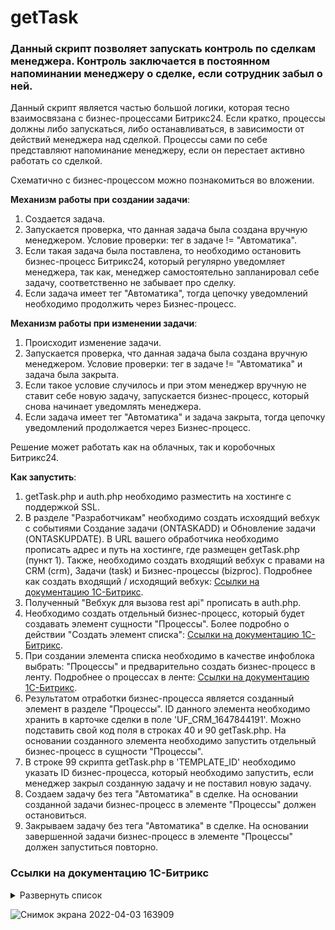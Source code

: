 # getTask

### Данный скрипт позволяет запускать контроль по сделкам менеджера. Контроль заключается в постоянном напоминании менеджеру о сделке, если сотрудник забыл о ней.

Данный скрипт является частью большой логики, которая тесно взаимосвязана с бизнес-процессами Битрикс24. Если кратко, процессы должны либо запускаться, либо останавливаться, в зависимости от действий менеджера над сделкой. Процессы сами по себе представляют напоминание менеджеру, если он перестает активно работать со сделкой.

Схематично с бизнес-процессом можно познакомиться во вложении.

**Механизм работы при создании задачи**:

1. Создается задача.
2. Запускается проверка, что данная задача была создана вручную менеджером. Условие проверки: тег в задаче != "Автоматика".  
3. Если такая задача была поставлена, то необходимо остановить бизнес-процесс Битрикс24, который регулярно уведомляет менеджера, так как, менеджер самостоятельно запланировал себе задачу, соответственно не забывает про сделку.
4. Если задача имеет тег "Автоматика", тогда цепочку уведомлений необходимо продолжить через Бизнес-процесс.

**Механизм работы при изменении задачи**:

1. Происходит изменение задачи.
2. Запускается проверка, что данная задача была создана вручную менеджером. Условие проверки: тег в задаче != "Автоматика" и задача была закрыта.  
3. Если такое условие случилось и при этом менеджер вручную не ставит себе новую задачу, запускается бизнес-процесс, который снова начинает уведомлять менеджера.
4. Если задача имеет тег "Автоматика" и задача закрыта, тогда цепочку уведомлений продолжается через Бизнес-процесс.

Решение может работать как на облачных, так и коробочных Битрикс24. 

**Как запустить**:
1. getTask.php и auth.php необходимо разместить на хостинге с поддержкой SSL.
2. В разделе "Разработчикам" необходимо создать исхоядщий вебхук с событиями Создание задачи (ONTASKADD) и Обновление задачи (ONTASKUPDATE). В URL вашего обработчика необходимо прописать адрес и путь на хостинге, где размещен getTask.php (пункт 1). Также, необходимо создать входящий вебхук с правами на CRM (crm), Задачи (task) и Бизнес-процессы (bizproc). Подробнее как создать входящий / исходящий вебхук: [Ссылки на документацию 1С-Битрикс](https://github.com/thnik911/getTask/blob/main/README.md#%D1%81%D1%81%D1%8B%D0%BB%D0%BA%D0%B8-%D0%BD%D0%B0-%D0%B4%D0%BE%D0%BA%D1%83%D0%BC%D0%B5%D0%BD%D1%82%D0%B0%D1%86%D0%B8%D1%8E-1%D1%81-%D0%B1%D0%B8%D1%82%D1%80%D0%B8%D0%BA%D1%81).
3. Полученный "Вебхук для вызова rest api" прописать в auth.php.
4. Необходимо создать отдельный бизнес-процесс, который будет создавать элемент сущности "Процессы". Более подробно о действии "Создать элемент списка": [Ссылки на документацию 1С-Битрикс](https://github.com/thnik911/getTask/blob/main/README.md#%D1%81%D1%81%D1%8B%D0%BB%D0%BA%D0%B8-%D0%BD%D0%B0-%D0%B4%D0%BE%D0%BA%D1%83%D0%BC%D0%B5%D0%BD%D1%82%D0%B0%D1%86%D0%B8%D1%8E-1%D1%81-%D0%B1%D0%B8%D1%82%D1%80%D0%B8%D0%BA%D1%81).
5. При создании элемента списка необходимо в качестве инфоблока выбрать: "Процессы" и предварительно создать бизнес-процесс в ленту. Подробнее о процессах в ленте: [Ссылки на документацию 1С-Битрикс](https://github.com/thnik911/getTask/blob/main/README.md#%D1%81%D1%81%D1%8B%D0%BB%D0%BA%D0%B8-%D0%BD%D0%B0-%D0%B4%D0%BE%D0%BA%D1%83%D0%BC%D0%B5%D0%BD%D1%82%D0%B0%D1%86%D0%B8%D1%8E-1%D1%81-%D0%B1%D0%B8%D1%82%D1%80%D0%B8%D0%BA%D1%81).
6. Результатом отработки бизнес-процесса является созданный элемент в разделе "Процессы". ID данного элемента необходимо хранить в карточке сделки в поле 'UF_CRM_1647844191'. Можно подставить свой код поля в строках 40 и 90 getTask.php. На основании созданного элемента необходимо запустить отдельный бизнес-процесс в сущности "Процессы".
7. В строке 99 скрипта getTask.php в 'TEMPLATE_ID' необходимо указать ID бизнес-процесса, который необходимо запустить, если менеджер закрыл созданную задачу и не поставил новую задачу.
8. Создаем задачу без тега "Автоматика" в сделке. На основании созданной задачи бизнес-процесс в элементе "Процессы" должен остановиться. 
9. Закрываем задачу без тега "Автоматика" в сделке. На основании завершенной задачи бизнес-процесс в элементе "Процессы" должен запуститься повторно.

### Ссылки на документацию 1С-Битрикс 

<details><summary>Развернуть список</summary>

1. Действие Webhook внутри Бизнес-процесса / робота https://dev.1c-bitrix.ru/learning/course/index.php?COURSE_ID=57&LESSON_ID=8551
2. Как создать Webhook https://dev.1c-bitrix.ru/learning/course/index.php?COURSE_ID=99&LESSON_ID=8581&LESSON_PATH=8771.8583.8581
3. Действие "Создать элемент списка" https://dev.1c-bitrix.ru/learning/course/index.php?COURSE_ID=48&LESSON_ID=7122&LESSON_PATH=3918.4635.4744.5035.5036.7122
4. Подробнее о процессах в ленту https://dev.1c-bitrix.ru/learning/course/index.php?COURSE_ID=57&LESSON_ID=4516&LESSON_PATH=5442.5446.4516

</details>

![Снимок экрана 2022-04-03 163909](https://user-images.githubusercontent.com/59867180/161426142-6745ac43-e0c1-4718-a523-3ec8582941bc.png)
